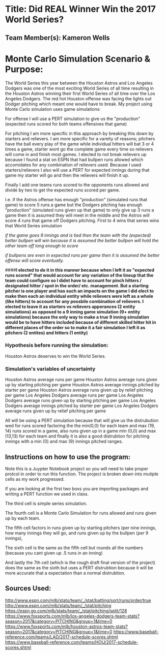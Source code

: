 # Title: Did REAL Winner Win the 2017 World Series?

## Team Member(s): Kameron Wells

# Monte Carlo Simulation Scenario & Purpose: 
The World Series this year between the Houston Astros and Los Angeles Dodgers was one of the most exciting World Series of all time resulting in the Houston Astros winning their first World Series of all time over the Los Angeles Dodgers. The red hot Houston offense was facing the lights out Dodger pitching which meant one would have to break. My project using Monte Carlo simulation uses game simulations:

For offense I will use a PERT simulation to give us the "production" (expected runs scored for both teams offensives that game)

For pitching I am more specific in this approach by breaking this down by starters and relievers. I am more specific for a vareity of reasons; pitchers have the ball every play of the game while individual hitters will bat 3 or 4 times a game, starter wont go the complete game every time so relievers will come in and finish most games. I elected to not break relievers up because I found a stat on ESPN that had bullpen runs allowed which accomidates for any combination of relievers used. Because I used starters/relievers I also will use a PERT for expected innings during that game my starter will go and then the relievers will finish it up.

Finally I add one teams runs scored to the opponents runs allowed and divide by two to get the expected runs scored per game. 

I.e. if the Astros offense has enough "production" (simulated runs that game) to score 5 runs a game but the Dodgers pitching has enough "production" (simulated runs given up that game) to only give up 3 runs a game then it is assumed they will meet in the middle and the Astros will score 4 runs that game off Dodgers pitching. First to 4 wins that series wins that World Series simulation

*if the game goes 9 innings and is tied then the team with the (expected) better bullpen will win because it is assumed the better bullpen will hold the other team off long enough to score*

*if bullpens are even in expected runs per game then it is assumed the better offense will score eventually.*

####**I elected to do it in this manner because when I left it as "expected runs scored" that would account for any variation of the lineup that the team could configure so I didnt have to account for pinch hitters / designated hitter / spot in the order/ etc. management. But a starting pitcher is one player and has such an impacts on the game I did elect to make then each an individual entity while relievers were left as a whole (like hitters) to account for any possbile combination of relievers. 
I elected to leave it as starters vs relievers apperances (2 entity simulations) as opposed to a 9 inning game simulation (9+ entity simulations) because the only way to make a true 9 inning simulation would be to have hitters included because of different skilled hitter hit in different places of the order so to make it a fair simulation I left it as pitchers (2 entites) and hitters (1 entity)** 

### Hypothesis before running the simulation: 
Houston Astros deserves to win the World Series.

### Simulation's variables of uncertainty
Houston Astros average runs per game
Houston Astros average runs given up by starting pitching  per game
Houston Astros average innings pitched by starter per game
Houston Astros average runs given up by relief pitching per game 
Los Angeles Dodgers average runs per game
Los Angeles Dodgers average runs given up by starting pitching  per game
Los Angeles Dodgers average innings pitched by starter per game
Los Angeles Dodgers average runs given up by relief pitching per game 

All will be using a PERT simulation because that will give us the distrubution wed for runs scored factoring the the min(0,0) for each team and max (19, 14) runs scored in a game, also runs given up in a game min (0,0) and max (13,13) for each team  and finally it is also a good distrubtion for pitching innings with a min (0) and max (9) innings pitched ranges.

## Instructions on how to use the program:
Note this is a Juypter Notebook project so you will need to take proper protcol in order to run this function. The project is broken down into mutiple cells as my work progressed.

If you are looking at the first two boxs you are importing packages and writing a PERT function we used in class. 

The third cell is simple series simulation. 

The fourth cell is a Monte Carlo Simulation for runs allowed and runs given up by each team.

The fifth cell factors in runs given up by starting pitchers (per nine innings, how many innings they will go, and runs given up by the 
bullpen (per 9 innings),

The sixth cell is the same as the fifth cell but rounds all the numbers (because you cant given up .5 runs in an inning)

And lastly the 7th cell (which is the rough draft final version of the project) does the same as the sixth but uses a PERT distrubtion because it will be more accurate that a expectation than a normal distrubtion.

## Sources Used:
http://www.espn.com/mlb/stats/team/_/stat/batting/sort/runs/order/true
http://www.espn.com/mlb/stats/team/_/stat/pitching
https://espn.go.com/mlb/stats/team/_/stat/pitching/split/128
https://www.foxsports.com/mlb/los-angeles-dodgers-team-stats?season=2017&category=PITCHING&group=1&time=0
https://www.foxsports.com/mlb/houston-astros-team-stats?season=2017&category=PITCHING&group=1&time=0
https://www.baseball-reference.com/teams/LAD/2017-schedule-scores.shtml
https://www.baseball-reference.com/teams/HOU/2017-schedule-scores.shtml
